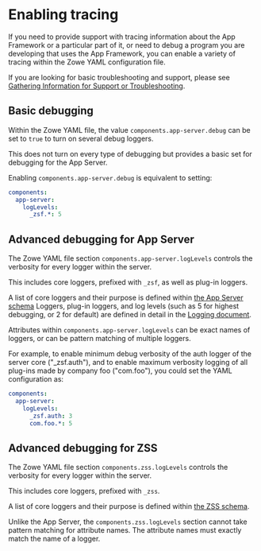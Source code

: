 # Enabling tracing

If you need to provide support with tracing information about the App Framework or a particular part of it, or need to debug a program you are developing that uses the App Framework, you can enable a variety of tracing within the Zowe YAML configuration file.

If you are looking for basic troubleshooting and support, please see [Gathering Information for Support or Troubleshooting](../servers/must-gather.md).

## Basic debugging

Within the Zowe YAML file, the value `components.app-server.debug` can be set to `true` to turn on several debug loggers.

This does not turn on every type of debugging but provides a basic set for debugging for the App Server.

Enabling `components.app-server.debug` is equivalent to setting:

```yaml
components:
  app-server:
    logLevels:
      _zsf.*: 5
```

## Advanced debugging for App Server

The Zowe YAML file section `components.app-server.logLevels` controls the verbosity for every logger within the server.

This includes core loggers, prefixed with `_zsf`, as well as plug-in loggers.

A list of core loggers and their purpose is defined within [the App Server schema](https://github.com/zowe/zlux-app-server/blob/c22105381e129bd999c47e838b424679eba26aa6/schemas/app-server-config.json#L401)
Loggers, plug-in loggers, and log levels (such as 5 for highest debugging, or 2 for default) are defined in detail in the [Logging document](../../extend/extend-desktop/mvd-logutility).

Attributes within `components.app-server.logLevels` can be exact names of loggers, or can be pattern matching of multiple loggers.

For example, to enable minimum debug verbosity of the auth logger of the server core ("_zsf.auth"), and to enable maximum verbosity logging of all plug-ins made by company foo ("com.foo"), you could set the YAML configuration as:

```yaml
components:
  app-server:
    logLevels:
      _zsf.auth: 3
      com.foo.*: 5
```

## Advanced debugging for ZSS

The Zowe YAML file section `components.zss.logLevels` controls the verbosity for every logger within the server.

This includes core loggers, prefixed with `_zss`.

A list of core loggers and their purpose is defined within [the ZSS schema](https://github.com/zowe/zss/blob/c85e374f3d7a4a9b93d6f8337d474f384135744b/schemas/zss-config.json#L235).

Unlike the App Server, the `components.zss.logLevels` section cannot take pattern matching for attribute names. The attribute names must exactly match the name of a logger.
